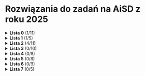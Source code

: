 # Rozwiązania do zadań na AiSD z roku 2025

<details>

<summary><b>Lista 0</b> (1/11)</summary>

## [Lista 0](./L00/Lista%200.pdf)

- [x] Zadanie 1
- [ ] Zadanie 2
- [ ] Zadanie 3
- [ ] Zadanie 4
- [ ] Zadanie 5
- [ ] Zadanie 6
- [ ] Zadanie 7
- [ ] Zadanie 8
- [ ] Zadanie 9 **Z**
- [ ] Zadanie 10
- [ ] Zadanie 11

</details>

<details>

<summary><b>Lista 1</b> (1/5)</summary>

## [Lista 1](./L01/Lista%201.pdf)

- [x] Zadanie 1
- [ ] Zadanie 2
- [ ] Zadanie 3
- [ ] Zadanie 4
- [ ] Zadanie 5

</details>

<details>

<summary><b>Lista 2</b> (4/11)</summary>

## [Lista 2](./L02/Lista%202.pdf)

- [x] Zadanie 0
- [x] [Zadanie 1](./L02/L02Z01.pdf)
- [x] [Zadanie 2](./L02/L02Z02.pdf)
- [ ] Zadanie 3
- [ ] Zadanie 4
- [x] [Zadanie 5](./L02/L02Z05.pdf)
- [ ] Zadanie 6
- [ ] Zadanie 7
- [ ] Zadanie 8
- [ ] Zadanie 9
- [ ] Zadanie 10 **Z**

</details>

<details>

<summary><b>Lista 3</b> (0/10)</summary>

## [Lista 3](./L03/Lista%203.pdf)

- [ ] Zadanie 1
- [ ] Zadanie 2
- [ ] Zadanie 3
- [ ] Zadanie 4
- [ ] Zadanie 5
- [ ] Zadanie 6
- [ ] Zadanie 7
- [ ] Zadanie 8
- [ ] Zadanie 9
- [ ] Zadanie 10 **Z**

</details>

<details>

<summary><b>Lista 4</b> (0/8)</summary>

## [Lista 4](./L04/Lista%204.pdf)

- [ ] Zadanie 1
- [ ] Zadanie 2
- [ ] Zadanie 3
- [ ] Zadanie 4
- [ ] Zadanie 5
- [ ] Zadanie 6
- [ ] Zadanie 7
- [ ] Zadanie 8

</details>

<details>

<summary><b>Lista 5</b> (0/8)</summary>

## [Lista 5](./L05/Lista%205.pdf)

- [ ] Zadanie 1
- [ ] Zadanie 2
- [ ] Zadanie 3
- [ ] Zadanie 4
- [ ] Zadanie 5 **Z**
- [ ] Zadanie 6
- [ ] Zadanie 7
- [ ] Zadanie 8

</details>

<details>

<summary><b>Lista 6</b> (0/9)</summary>

## [Lista 6](./L06/Lista%206.pdf)

- [ ] Zadanie 1
- [ ] Zadanie 2
- [ ] Zadanie 3
- [ ] Zadanie 4
- [ ] Zadanie 5
- [ ] Zadanie 6
- [ ] Zadanie 7
- [ ] Zadanie 8
- [ ] Zadanie 9 **Z**

</details>

<details>

<summary><b>Lista 7</b> (0/5)</summary>

## [Lista 7](./L07/Lista%207.pdf)

- [ ] Zadanie 1
- [ ] Zadanie 2
- [ ] Zadanie 3
- [ ] Zadanie 4
- [ ] Zadanie 5
</details>


